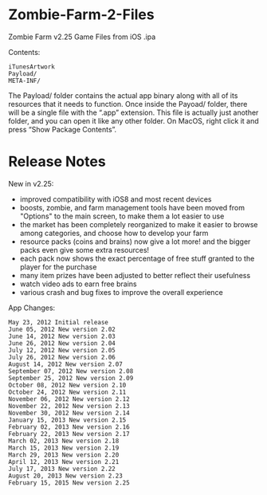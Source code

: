 # Zombie-Farm-2-Files

 Zombie Farm v2.25 Game Files from iOS .ipa

Contents:


    iTunesArtwork
    Payload/
    META-INF/


The Payload/ folder contains the actual app binary along with all of its resources that it needs to function. Once inside the Payoad/ folder, there will be a single file with the “.app” extension. This file is actually just another folder, and you can open it like any other folder. On MacOS, right click it and press “Show Package Contents”.

# Release Notes

New in v2.25:
- improved compatibility with iOS8 and most recent devices
- boosts, zombie, and farm management tools have been moved from "Options" to the main screen, to make them a lot easier to use
- the market has been completely reorganized to make it easier to browse among categories, and choose how to develop your farm
- resource packs (coins and brains) now give a lot more! and the bigger packs even give some extra resources!
- each pack now shows the exact percentage of free stuff granted to the player for the purchase
- many item prizes have been adjusted to better reflect their usefulness
- watch video ads to earn free brains
- various crash and bug fixes to improve the overall experience

App Changes:

    May 23, 2012 Initial release
    June 05, 2012 New version 2.02
    June 14, 2012 New version 2.03
    June 26, 2012 New version 2.04
    July 12, 2012 New version 2.05
    July 26, 2012 New version 2.06
    August 14, 2012 New version 2.07
    September 07, 2012 New version 2.08
    September 25, 2012 New version 2.09
    October 08, 2012 New version 2.10
    October 24, 2012 New version 2.11
    November 06, 2012 New version 2.12
    November 22, 2012 New version 2.13
    November 30, 2012 New version 2.14
    January 15, 2013 New version 2.15
    February 02, 2013 New version 2.16
    February 22, 2013 New version 2.17
    March 02, 2013 New version 2.18
    March 15, 2013 New version 2.19
    March 29, 2013 New version 2.20
    April 12, 2013 New version 2.21
    July 17, 2013 New version 2.22
    August 20, 2013 New version 2.23
    February 15, 2015 New version 2.25


